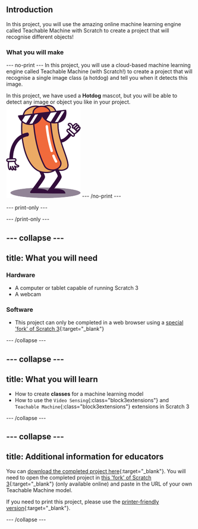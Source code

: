 ## Introduction

In this project, you will use the amazing online machine learning engine called Teachable Machine with Scratch to create a project that will recognise different objects! 

### What you will make

--- no-print ---
In this project, you will use a cloud-based machine learning engine called Teachable Machine (with Scratch!) to create a project that will recognise a single image class (a hotdog) and tell you when it detects this image.

In this project, we have used a **Hotdog** mascot, but you will be able to detect any image or object you like in your project.
![The Hotdog mascot.](images/hotdog-200x250.png)
--- /no-print ---

--- print-only ---

--- /print-only ---

--- collapse ---
---
title: What you will need
---
### Hardware

+ A computer or tablet capable of running Scratch 3
+ A webcam

### Software

+ This project can only be completed in a web browser using a [special 'fork' of Scratch 3](http://rpf.io/ml-scratch){:target="_blank"}

--- /collapse ---

--- collapse ---
---
title: What you will learn
---

+ How to create **classes** for a machine learning model
+ How to use the `Video Sensing`{:class="block3extensions"} and `Teachable Machine`{:class="block3extensions"} extensions in Scratch 3


--- /collapse ---

--- collapse ---
---
title: Additional information for educators
---

You can [download the completed project here](https://rpf.io/p/en/hotdog-not-hotdog-get){:target="_blank"}. You will need to open the completed project in [this 'fork' of Scratch 3](http://rpf.io/ml-scratch){:target="_blank"} (only available online) and paste in the URL of your own Teachable Machine model.

If you need to print this project, please use the [printer-friendly version](https://projects.raspberrypi.org/en/projects/hotdog-not-hotdog/print){:target="_blank"}.

--- /collapse ---
